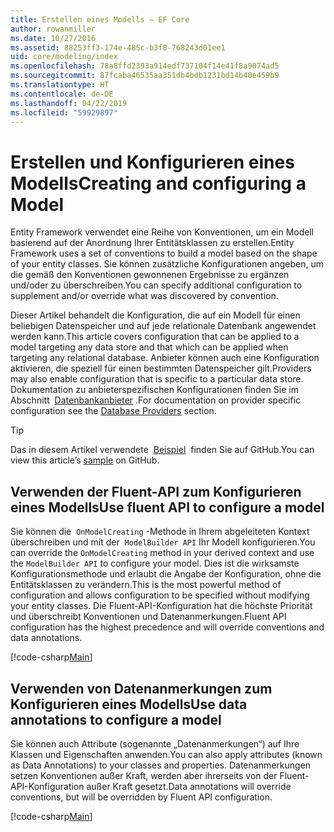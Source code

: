 ```yaml
---
title: Erstellen eines Modells – EF Core
author: rowanmiller
ms.date: 10/27/2016
ms.assetid: 88253ff3-174e-485c-b3f8-768243d01ee1
uid: core/modeling/index
ms.openlocfilehash: 78a8ffd2393a914edf737104f14e41f8a9074ad5
ms.sourcegitcommit: 87fcaba46535aa351db4bdb1231bd14b40e459b9
ms.translationtype: HT
ms.contentlocale: de-DE
ms.lasthandoff: 04/22/2019
ms.locfileid: "59929897"
---
```

# <a name="creating-and-configuring-a-model"></a><span data-ttu-id="69618-102">Erstellen und Konfigurieren eines Modells</span><span class="sxs-lookup"><span data-stu-id="69618-102">Creating and configuring a Model</span></span>

<span data-ttu-id="69618-103">Entity Framework verwendet eine Reihe von Konventionen, um ein Modell basierend auf der Anordnung Ihrer Entitätsklassen zu erstellen.</span><span class="sxs-lookup"><span data-stu-id="69618-103">Entity Framework uses a set of conventions to build a model based on the shape of your entity classes.</span></span> <span data-ttu-id="69618-104">Sie können zusätzliche Konfigurationen angeben, um die gemäß den Konventionen gewonnenen Ergebnisse zu ergänzen und/oder zu überschreiben.</span><span class="sxs-lookup"><span data-stu-id="69618-104">You can specify additional configuration to supplement and/or override what was discovered by convention.</span></span>

<span data-ttu-id="69618-105">Dieser Artikel behandelt die Konfiguration, die auf ein Modell für einen beliebigen Datenspeicher und auf jede relationale Datenbank angewendet werden kann.</span><span class="sxs-lookup"><span data-stu-id="69618-105">This article covers configuration that can be applied to a model targeting any data store and that which can be applied when targeting any relational database.</span></span> <span data-ttu-id="69618-106">Anbieter können auch eine Konfiguration aktivieren, die speziell für einen bestimmten Datenspeicher gilt.</span><span class="sxs-lookup"><span data-stu-id="69618-106">Providers may also enable configuration that is specific to a particular data store.</span></span> <span data-ttu-id="69618-107">Dokumentation zu anbieterspezifischen Konfigurationen finden Sie im Abschnitt  [Datenbankanbieter](../providers/index.md) .</span><span class="sxs-lookup"><span data-stu-id="69618-107">For documentation on provider specific configuration see the [Database Providers](../providers/index.md) section.</span></span>

> [!TIP]  
> <span data-ttu-id="69618-108">Das in diesem Artikel verwendete  [Beispiel](https://github.com/aspnet/EntityFramework.Docs/tree/master/samples)  finden Sie auf GitHub.</span><span class="sxs-lookup"><span data-stu-id="69618-108">You can view this article’s [sample](https://github.com/aspnet/EntityFramework.Docs/tree/master/samples) on GitHub.</span></span>

## <a name="use-fluent-api-to-configure-a-model"></a><span data-ttu-id="69618-109">Verwenden der Fluent-API zum Konfigurieren eines Modells</span><span class="sxs-lookup"><span data-stu-id="69618-109">Use fluent API to configure a model</span></span>

<span data-ttu-id="69618-110">Sie können die  `OnModelCreating` -Methode in Ihrem abgeleiteten Kontext überschreiben und mit der  `ModelBuilder API` Ihr Modell konfigurieren.</span><span class="sxs-lookup"><span data-stu-id="69618-110">You can override the `OnModelCreating` method in your derived context and use the `ModelBuilder API` to configure your model.</span></span> <span data-ttu-id="69618-111">Dies ist die wirksamste Konfigurationsmethode und erlaubt die Angabe der Konfiguration, ohne die Entitätsklassen zu verändern.</span><span class="sxs-lookup"><span data-stu-id="69618-111">This is the most powerful method of configuration and allows configuration to be specified without modifying your entity classes.</span></span> <span data-ttu-id="69618-112">Die Fluent-API-Konfiguration hat die höchste Priorität und überschreibt Konventionen und Datenanmerkungen.</span><span class="sxs-lookup"><span data-stu-id="69618-112">Fluent API configuration has the highest precedence and will override conventions and data annotations.</span></span>

[!code-csharp[Main](../../../samples/core/Modeling/FluentAPI/Samples/Required.cs?highlight=11-13)]

## <a name="use-data-annotations-to-configure-a-model"></a><span data-ttu-id="69618-113">Verwenden von Datenanmerkungen zum Konfigurieren eines Modells</span><span class="sxs-lookup"><span data-stu-id="69618-113">Use data annotations to configure a model</span></span>

<span data-ttu-id="69618-114">Sie können auch Attribute (sogenannte „Datenanmerkungen“) auf Ihre Klassen und Eigenschaften anwenden.</span><span class="sxs-lookup"><span data-stu-id="69618-114">You can also apply attributes (known as Data Annotations) to your classes and properties.</span></span> <span data-ttu-id="69618-115">Datenanmerkungen setzen Konventionen außer Kraft, werden aber ihrerseits von der Fluent-API-Konfiguration außer Kraft gesetzt.</span><span class="sxs-lookup"><span data-stu-id="69618-115">Data annotations will override conventions, but will be overridden by Fluent API configuration.</span></span>

[!code-csharp[Main](../../../samples/core/Modeling/DataAnnotations/Samples/Required.cs?highlight=14)]
